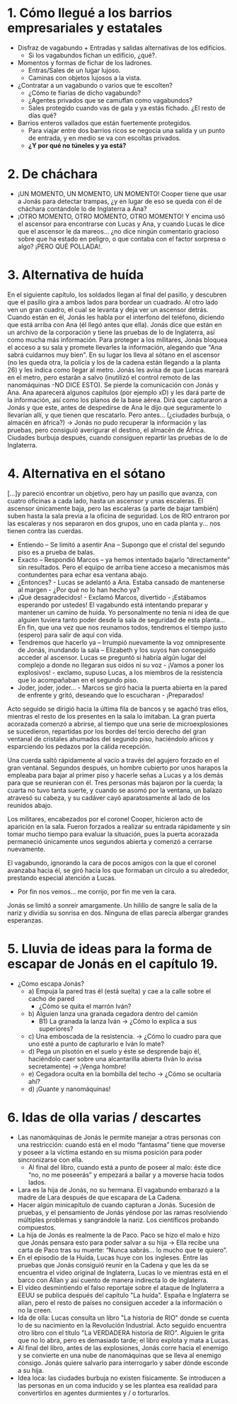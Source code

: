 # 1. Cómo llegué a los barrios empresariales y estatales

- Disfraz de vagabundo + Entradas y salidas alternativas de los edificios. 
    - Si los vagabundos fichan un edificio, ¿qué?. 
- Momentos y formas de fichar de los ladrones. 
    - Entras/Sales de un lugar lujoso. 
    - Caminas con objetos lujosos a la vista. 
- ¿Contratar a un vagabundo o varios que te escolten? 
    - ¿Cómo te fiarías de dicho vagabundo? 
    - ¿Agentes privados que se camuflan como vagabundos? 
    - Sales protegido cuando vas de gala y ya estás fichado. ¿El resto de días qué? 
- Barrios enteros vallados que están fuertemente protegidos. 
    - Para viajar entre dos barrios ricos se negocia una salida y un punto de  entrada, y en medio se va con escoltas privados. 
    - **¿Y por qué no túneles y ya está?**


# 2. De cháchara

- ¡UN MOMENTO, UN MOMENTO, UN MOMENTO! Cooper tiene que usar a Jonás para detectar trampas, ¿y en lugar de eso se queda con él de cháchara contándole  lo de Inglaterra a Ana? 
- ¡OTRO MOMENTO, OTRO MOMENTO, OTRO MOMENTO!  Y encima usó el ascensor para encontrarse con Lucas y Ana, y cuando Lucas le dice que el ascensor le da mareos... ¿no dice ningún comentario gracioso sobre que ha estado en peligro, o que contaba con el factor sorpresa o algo? ¡PERO QUÉ POLLADA!.


# 3. Alternativa de huída

En el siguiente capítulo, los soldados llegan al final del pasillo, y descubren que el pasillo gira a ambos lados para bordear un cuadrado. Al otro lado ven un gran cuadro, el cual se levanta y deja ver un ascensor detrás. Cuando están en él, Jonás les habla por el interfono del teléfono, diciendo que está arriba con Ana (él llegó antes que ella). Jonás dice que están en un archivo de la corporación y tiene las pruebas de lo de Inglaterra, así como mucha más información. Para proteger a los militares, Jonás bloquea el acceso a su sala y promete llevarles la información, alegando que "Ana sabrá cuidarnos muy bien". En su lugar los lleva al sótano en el ascensor (no les queda otra, la policía y los de la cadena están llegando a la planta 26) y les indica como llegar al metro. Jonás les avisa de que Lucas mareará en el metro, pero estarán a salvo (inutilizó el control remoto de las nanomáquinas -NO DICE ESTO). Se pierde la comunicación con Jonás y Ana. Ana aparecerá algunos capítulos (por ejemplo xD) y les dará parte de la información, así como los planos de la base aérea. Dirá que capturaron a Jonás y que este, antes de despedirse de Ana le dijo que seguramente lo llevarían allí, y que tienen que rescatarlo. Pero antes... (¿ciudades burbuja, o almacén en áfrica?) -> Jonás no pudo recuperar la información y las pruebas, pero consiguió averigurar el destino, el almacén de África. Ciudades burbuja después, cuando consiguen repartir las pruebas de lo de Inglaterra.


# 4. Alternativa en el sótano

[...]y pareció encontrar un objetivo, pero  hay un pasillo que avanza, con cuatro oficinas a cada lado, hasta un ascensor y unas escaleras. El ascensor únicamente baja, pero las escaleras (a parte de bajar también) suben hasta la sala previa a la oficina de seguridad. Los de RIO entraron por las escaleras y nos separaron en dos grupos, uno en cada planta y... nos tienen contra las cuerdas. 

- Entiendo – Se limitó a asentir Ana – Supongo que el cristal del segundo piso es a prueba de balas. 
- Exacto – Respondió Marcos – ya hemos intentado bajarlo “directamente” sin resultados. Pero el equipo de arriba tiene acceso a mecanismos más contundentes para echar esa ventana abajo. 
- ¿Entonces? - Lucas se adelantó a Ana. Estaba cansado de mantenerse al margen - ¿Por qué no lo han hecho ya? 
- ¡Qué desagradecidos! - Exclamó Marcos, divertido - ¡Estábamos esperando por ustedes! El vagabundo está intentando preparar y mantener un camino de huida. Yo personalmente no tenía ni idea de que alguien tuviera tanto poder desde la sala de seguridad de esta planta... En fin, que una vez que nos reunamos todos, tendremos el tiempo justo (espero) para salir de aquí con vida. 
- Tendremos que hacerlo ya – Irrumpió nuevamente la voz omnipresente de Jonás, inundando la sala – Elizabeth y los suyos han conseguido acceder al ascensor. Lucas se preguntó si habría algún lugar del complejo a donde no llegaran sus oídos ni su voz - ¡Vamos a poner los explosivos! - exclamo, supuso Lucas, a los miembros de la resistencia que lo acompañaban en el segundo piso. 
- Joder, joder, joder... - Marcos se giró hacia la puerta abierta en la pared de enfrente y gritó, deseando que lo escucharan - ¡Preparados! 

Acto seguido se dirigió hacia la última fila de bancos y se agachó tras ellos, mientras el resto de los presentes en la sala lo imitaban. La gran puerta acorazada comenzó a abrirse, al tiempo que una serie de microexplosiones se sucedieron, repartidas por los bordes del tercio derecho del gran ventanal de cristales ahumados del segundo piso, haciéndolo añicos y esparciendo los pedazos por la cálida recepción. 

Una cuerda saltó rápidamente al vacío a través del agujero forzado en el gran ventanal. Segundos después, un hombre cubierto por unos harapos la empleaba para bajar al primer piso y hacerle señas a Lucas y a los demás para que se reunieran con él. Tres personas más bajaron por la cuerda; la cuarta no tuvo tanta suerte, y cuando se asomó por la ventana, un balazo atravesó su cabeza, y su cadáver cayó aparatosamente al lado de los reunidos abajo. 

Los militares, encabezados por el coronel Cooper, hicieron acto de aparición en la sala. Fueron forzados a realizar su entrada rápidamente y sin tomar mucho tiempo para evaluar la situación, pues la puerta acorazada permaneció únicamente unos segundos abierta y comenzó a cerrarse nuevamente. 

El vagabundo, ignorando la cara de pocos amigos con la que el coronel avanzaba hacia él, se giró hacia los que formaban un círculo a su alrededor, prestando especial atención a Lucas. 

- Por fin nos vemos... me corrijo, por fin me ven la cara. 

Jonás se limitó a sonreír amargamente. Un hilillo de sangre le salía de la nariz y dividía su sonrisa en dos. Ninguna de ellas parecía albergar grandes esperanzas.


# 5. Lluvia de ideas para la forma de escapar de Jonás en el capítulo 19.

- ¿Cómo escapa Jonás?
    - a) Empuja la pared tras él (está suelta) y cae a la calle sobre el cacho de pared
        - ¿Cómo se quita el marrón Iván?
    - b) Alguien lanza una granada cegadora dentro del camión
        - B1) La granada la lanza Iván → ¿Cómo lo explica a sus superiores?
    - c) Una emboscada de la resistencia. → ¿Cómo lo cuadro para que uno esté a punto de capturarlo e Iván lo mate?
    - d) Pega un pisotón en el suelo y éste se desprende bajo él, haciéndolo caer sobre una alcantarilla abierta (Iván lo avisa secretamente) → ¡Venga hombre!
    - e) Cegadora oculta en la bombilla del techo → ¿Cómo se ocultaría ahí?
    - d) ¡Guante y nanomáquinas!


# 6. Idas de olla varias / descartes

- Las nanomáquinas de Jonás le permite manejar a otras personas con una restricción: cuando está en el modo “fantasma” tiene que moverse y poseer a la víctima estando en su misma posición para poder sincronizarse con ella.
    - Al final del libro, cuando está a punto de poseer al malo: éste dice “no, no me poseerás” y empezará a bailar y a moverse hacia todos lados.
- Lara es la hija de Jonás, no su hermana. El vagabundo embarazó a la madre de Lara después de que escapara de La Cadena.
- Hacer algún minicapítulo de cuando capturan a Jonás. Sucesión de pruebas, y el pensamiento de Jonás yéndose por las ramas resolviendo múltiples problemas y sangrándole la nariz. Los científicos probando compuestos.
- La hija de Jonás es realmente la de Paco. Paco se hizo el malo e hizo que Jonás pensara esto para poder salvar a su hija → Ella recibe una carta de Paco tras su muerte: “Nunca sabrás... lo mucho que te quiero”.
- En el episodio de la Huída, Lucas huye con los ingleses. Entre las pruebas que Jonás consiguió reunir en la Cadena y que les da se encuentra el video original de Inglaterra, Lucas lo ve mientras está en el barco con Allan y así cuento de manera indirecta lo de Inglaterra.
- El vídeo desmintiendo el falso reportaje sobre el ataque de Inglaterra a EEUU se publica después del capítulo "La huída". España e Inglaterra se alían, pero el resto de países no consiguen acceder a la información o no la creen.
- Ida de olla: Lucas consulta un libro "La historia de RIO" donde se cuenta lo de su nacimiento en la Revolución Industrial. Acto seguido encuentra otro libro con el título "La VERDADERA historia de RIO". Alguien le grita que no lo abra, pero es demasiado tarde; el libro explota y mata a Lucas.
- Al final del libro, antes de las explosiones, Jonás corre hacia el enemigo y se convierte en una nube de nanomáquinas que se lleva al enemigo consigo. Jonás quiere salvarlo para interrogarlo y saber dónde esconde a su hija.
- Idea loca: las ciudades burbuja no existen físicamente. Se introducen a las personas en un coma inducido y se les plantea esa realidad para convertirlos en agentes durmientes y / o torturarlos.
